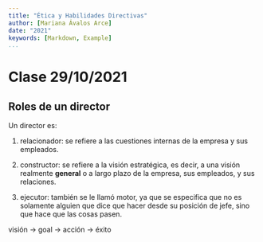 ```yaml
---
title: "Ética y Habilidades Directivas"
author: [Mariana Ávalos Arce]
date: "2021"
keywords: [Markdown, Example]
...
```


# Clase 29/10/2021

## Roles de un director

Un director es:

1. relacionador: se refiere a las cuestiones internas de la empresa y sus empleados.

2. constructor: se refiere a la visión estratégica, es decir, a una visión realmente **general** o a largo plazo de la empresa, sus empleados, y sus relaciones.

3. ejecutor: también se le llamó motor, ya que se especifica que no es solamente alguien que dice que hacer desde su posición de jefe, sino que hace que las cosas pasen.

visión -> goal -> acción -> éxito